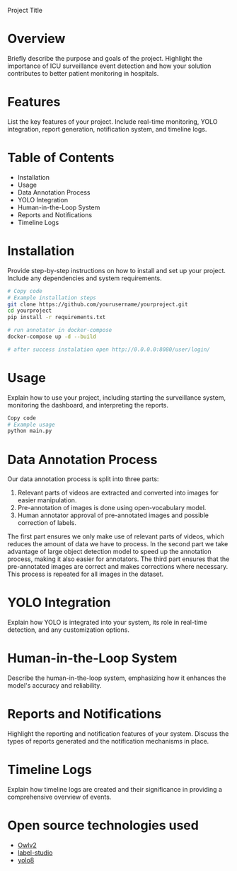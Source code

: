 Project Title
# Overview
Briefly describe the purpose and goals of the project. Highlight the importance of ICU surveillance event detection and how your solution contributes to better patient monitoring in hospitals.

# Features
List the key features of your project. Include real-time monitoring, YOLO integration, report generation, notification system, and timeline logs.

# Table of Contents
- Installation
- Usage
- Data Annotation Process
- YOLO Integration
- Human-in-the-Loop System
- Reports and Notifications
- Timeline Logs

# Installation
Provide step-by-step instructions on how to install and set up your project. Include any dependencies and system requirements.


```bash
# Copy code
# Example installation steps
git clone https://github.com/yourusername/yourproject.git
cd yourproject
pip install -r requirements.txt

# run annotator in docker-compose
docker-compose up -d --build

# after success instalation open http://0.0.0.0:8080/user/login/
```

# Usage
Explain how to use your project, including starting the surveillance system, monitoring the dashboard, and interpreting the reports.


```bash
Copy code
# Example usage
python main.py
```

# Data Annotation Process
Our data annotation process is split into three parts:
1. Relevant parts of videos are extracted and converted into images for easier manipulation.
2. Pre-annotation of images is done using open-vocabulary model.
3. Human annotator approval of pre-annotated images and possible correction of labels.

The first part ensures we only make use of relevant parts of videos, which reduces the amount of data we have to process.
In the second part we take advantage of large object detection model to speed up the annotation process, making it also easier for annotators.
The third part ensures that the pre-annotated images are correct and makes corrections where necessary. This process is repeated for all images in the dataset.

# YOLO Integration
Explain how YOLO is integrated into your system, its role in real-time detection, and any customization options.

# Human-in-the-Loop System
Describe the human-in-the-loop system, emphasizing how it enhances the model's accuracy and reliability.

# Reports and Notifications
Highlight the reporting and notification features of your system. Discuss the types of reports generated and the notification mechanisms in place.

# Timeline Logs
Explain how timeline logs are created and their significance in providing a comprehensive overview of events.

# Open source technologies used
- [Owlv2](https://huggingface.co/google/owlv2-large-patch14-ensemble)
- [label-studio](https://labelstud.io/)
- [yolo8](https://github.com/ultralytics/ultralytics)
